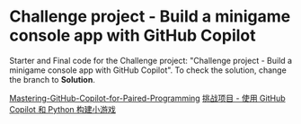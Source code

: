 # Challenge project - Build a minigame console app with GitHub Copilot

Starter and Final code for the Challenge project: "Challenge project - Build a minigame console app with GitHub Copilot". To check the solution, change the branch to **Solution**.

[Mastering-GitHub-Copilot-for-Paired-Programming](https://github.com/microsoft/Mastering-GitHub-Copilot-for-Paired-Programming?tab=readme-ov-file)
[挑战项目 - 使用 GitHub Copilot 和 Python 构建小游戏](https://learn.microsoft.com/zh-cn/training/modules/challenge-project-create-mini-game-with-copilot/)
